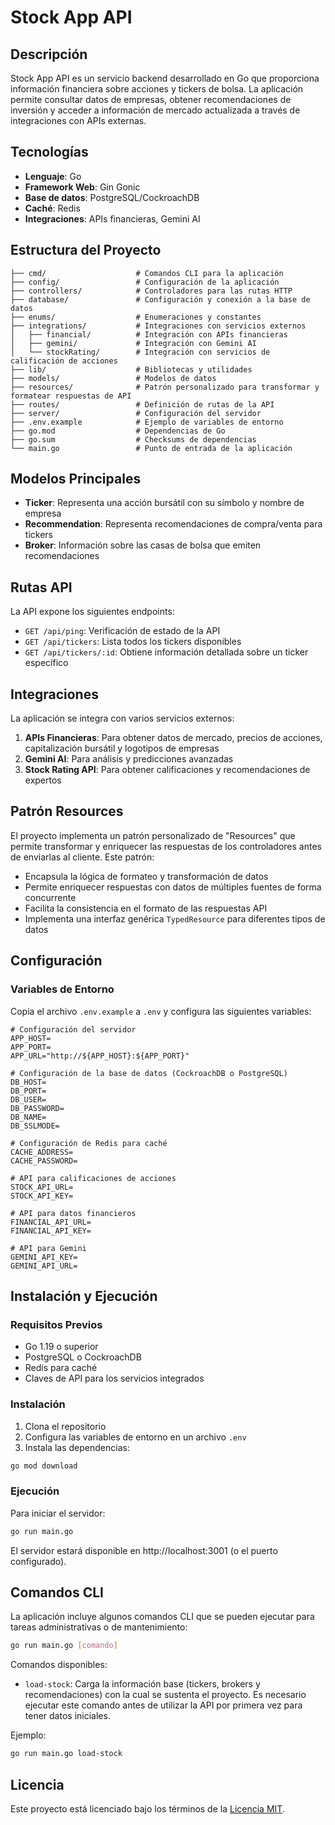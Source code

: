 # Stock App API

## Descripción

Stock App API es un servicio backend desarrollado en Go que proporciona información financiera sobre acciones y tickers de bolsa. La aplicación permite consultar datos de empresas, obtener recomendaciones de inversión y acceder a información de mercado actualizada a través de integraciones con APIs externas.

## Tecnologías

- **Lenguaje**: Go
- **Framework Web**: Gin Gonic
- **Base de datos**: PostgreSQL/CockroachDB
- **Caché**: Redis
- **Integraciones**: APIs financieras, Gemini AI

## Estructura del Proyecto

```
├── cmd/                    # Comandos CLI para la aplicación
├── config/                 # Configuración de la aplicación
├── controllers/            # Controladores para las rutas HTTP
├── database/               # Configuración y conexión a la base de datos
├── enums/                  # Enumeraciones y constantes
├── integrations/           # Integraciones con servicios externos
│   ├── financial/          # Integración con APIs financieras
│   ├── gemini/             # Integración con Gemini AI
│   └── stockRating/        # Integración con servicios de calificación de acciones
├── lib/                    # Bibliotecas y utilidades
├── models/                 # Modelos de datos
├── resources/              # Patrón personalizado para transformar y formatear respuestas de API
├── routes/                 # Definición de rutas de la API
├── server/                 # Configuración del servidor
├── .env.example            # Ejemplo de variables de entorno
├── go.mod                  # Dependencias de Go
├── go.sum                  # Checksums de dependencias
└── main.go                 # Punto de entrada de la aplicación
```

## Modelos Principales

- **Ticker**: Representa una acción bursátil con su símbolo y nombre de empresa
- **Recommendation**: Representa recomendaciones de compra/venta para tickers
- **Broker**: Información sobre las casas de bolsa que emiten recomendaciones

## Rutas API

La API expone los siguientes endpoints:

- `GET /api/ping`: Verificación de estado de la API
- `GET /api/tickers`: Lista todos los tickers disponibles
- `GET /api/tickers/:id`: Obtiene información detallada sobre un ticker específico

## Integraciones

La aplicación se integra con varios servicios externos:

1. **APIs Financieras**: Para obtener datos de mercado, precios de acciones, capitalización bursátil y logotipos de empresas
2. **Gemini AI**: Para análisis y predicciones avanzadas
3. **Stock Rating API**: Para obtener calificaciones y recomendaciones de expertos

## Patrón Resources

El proyecto implementa un patrón personalizado de "Resources" que permite transformar y enriquecer las respuestas de los controladores antes de enviarlas al cliente. Este patrón:

- Encapsula la lógica de formateo y transformación de datos
- Permite enriquecer respuestas con datos de múltiples fuentes de forma concurrente
- Facilita la consistencia en el formato de las respuestas API
- Implementa una interfaz genérica `TypedResource` para diferentes tipos de datos

## Configuración

### Variables de Entorno

Copia el archivo `.env.example` a `.env` y configura las siguientes variables:

```
# Configuración del servidor
APP_HOST=
APP_PORT=
APP_URL="http://${APP_HOST}:${APP_PORT}"

# Configuración de la base de datos (CockroachDB o PostgreSQL)
DB_HOST=
DB_PORT=
DB_USER=
DB_PASSWORD=
DB_NAME=
DB_SSLMODE=

# Configuración de Redis para caché
CACHE_ADDRESS=
CACHE_PASSWORD=

# API para calificaciones de acciones
STOCK_API_URL=
STOCK_API_KEY=

# API para datos financieros
FINANCIAL_API_URL=
FINANCIAL_API_KEY=

# API para Gemini
GEMINI_API_KEY=
GEMINI_API_URL=
```

## Instalación y Ejecución

### Requisitos Previos

- Go 1.19 o superior
- PostgreSQL o CockroachDB
- Redis para caché
- Claves de API para los servicios integrados

### Instalación

1. Clona el repositorio
2. Configura las variables de entorno en un archivo `.env`
3. Instala las dependencias:

```bash
go mod download
```

### Ejecución

Para iniciar el servidor:

```bash
go run main.go
```

El servidor estará disponible en http://localhost:3001 (o el puerto configurado).

## Comandos CLI

La aplicación incluye algunos comandos CLI que se pueden ejecutar para tareas administrativas o de mantenimiento:

```bash
go run main.go [comando]
```

Comandos disponibles:

- `load-stock`: Carga la información base (tickers, brokers y recomendaciones) con la cual se sustenta el proyecto. Es necesario ejecutar este comando antes de utilizar la API por primera vez para tener datos iniciales.

Ejemplo:

```bash
go run main.go load-stock
```

## Licencia

Este proyecto está licenciado bajo los términos de la [Licencia MIT](https://opensource.org/licenses/MIT).
